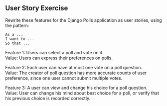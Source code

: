## User Story Exercise

Rewrite these features for the Django Polls application as
user stories, using the pattern:
```
As a ...
I want to ...
So that ...
```

Feature 1: Users can select a poll and vote on it.    
Value: Users can express their preferences on polls. 

Feature 2: Each user can have at most one vote on a poll question.    
Value: The creator of poll question has more accurate counts of user preference, since one user cannot submit multiple votes.

Feature 3: A user can view and change his choice for a poll question.    
Value: User can change his mind about best choice for a poll, or verify that his previous choice is recorded correctly.


